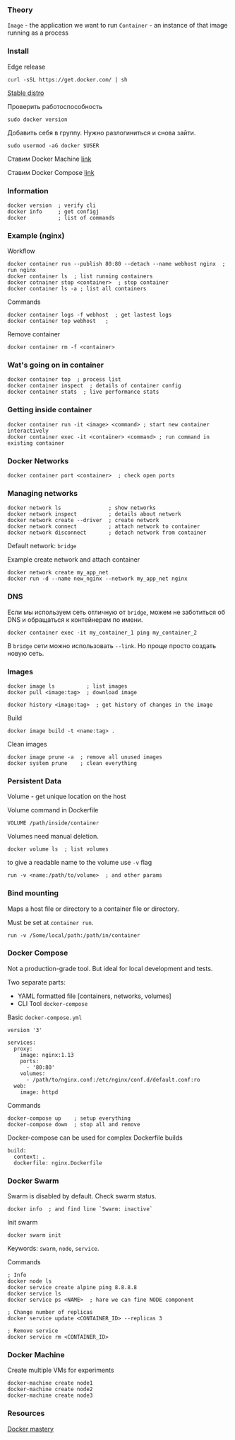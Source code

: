 ### Theory

`Image` - the application we want to run
`Container` - an instance of that image running as a process

### Install

Edge release
```
curl -sSL https://get.docker.com/ | sh
```

[Stable distro](store.docker.com)

Проверить работоспособность
```
sudo docker version
```

Добавить себя в группу. Нужно разлогиниться и снова зайти.
```
sudo usermod -aG docker $USER
```

Ставим Docker Machine [link](https://docs.docker.com/machine/install-machine/)

Ставим Docker Compose [link](https://docs.docker.com/compose/install/)

### Information

```
docker version  ; verify cli
docker info     ; get configj
docker          ; list of commands
```

### Example (nginx)
Workflow
```
docker container run --publish 80:80 --detach --name webhost nginx  ; run nginx
docker container ls  ; list running containers
docker cotnainer stop <container>  ; stop container
docker container ls -a ; list all containers
```

Commands
```
docker container logs -f webhost  ; get lastest logs
docker container top webhost   ;
```

Remove container
```
docker container rm -f <container>
```

### Wat's going on in container
```
docker container top  ; process list
docker container inspect  ; details of container config
docker container stats  ; live performance stats
```

### Getting inside container
```
docker container run -it <image> <command> ; start new container interactively
docker container exec -it <container> <command> ; run command in existing container
```

### Docker Networks
```
docker container port <container>  ; check open ports
```

### Managing networks
```
docker network ls               ; show networks
docker network inspect          ; details about network
docker network create --driver  ; create network
docker network connect          ; attach network to container
docker network disconnect       ; detach network from container
```

Default network: `bridge`

Example create network and attach container
```
docker network create my_app_net
docker run -d --name new_nginx --network my_app_net nginx
```

### DNS

Если мы используем сеть отличную от `bridge`, можем не заботиться об DNS и обращаться к контейнерам по имени.
```
docker container exec -it my_container_1 ping my_container_2
```

В `bridge` сети можно использовать `--link`. Но проще просто создать  новую сеть.

### Images

```
docker image ls          ; list images
docker pull <image:tag>  ; download image

docker history <image:tag>  ; get history of changes in the image
```

Build
```
docker image build -t <name:tag> .
```

Clean images
```
docker image prune -a  ; remove all unused images
docker system prune    ; clean everything
```

### Persistent Data

Volume - get unique location on the host

Volume command in Dockerfile
```
VOLUME /path/inside/container
```

Volumes need manual deletion.

```
docker volume ls  ; list volumes
```

to give a readable name to the volume use `-v` flag
```
run -v <name:/path/to/volume>  ; and other params
```

### Bind mounting

Maps a host file or directory to a container file or directory.

Must be set at `container run`.

```
run -v /Some/local/path:/path/in/container
```

### Docker Compose

Not a production-grade tool. But ideal for local development and tests.

Two separate parts:
- YAML formatted file [containers, networks, volumes]
- CLI Tool `docker-compose`

Basic `docker-compose.yml`
```
version '3'

services:
  proxy:
    image: nginx:1.13
    ports:
      - '80:80'
    volumes:
      - /path/to/nginx.conf:/etc/nginx/conf.d/default.conf:ro
  web:
    image: httpd

```

Commands
```
docker-compose up    ; setup everything
docker-compose down  ; stop all and remove
```

Docker-compose can be used for complex Dockerfile builds
```
build:
  context: .
  dockerfile: nginx.Dockerfile
```

### Docker Swarm

Swarm is disabled by default.
Check swarm status.
```
docker info  ; and find line `Swarm: inactive`
```

Init swarm
```
docker swarm init
```

Keywords: `swarm`, `node`, `service`.

Commands
```
; Info
docker node ls
docker service create alpine ping 8.8.8.8
docker service ls
docker service ps <NAME>  ; hare we can fine NODE component

; Change number of replicas
docker service update <CONTAINER_ID> --replicas 3

; Remove service
docker service rm <CONTAINER_ID>
```

### Docker Machine

Create multiple VMs for experiments
```
docker-machine create node1
docker-machine create node2
docker-machine create node3
```

### Resources

[Docker mastery](https://www.udemy.com/course/docker-mastery/)
